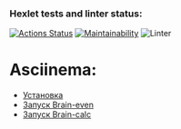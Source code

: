 ### Hexlet tests and linter status:
[![Actions Status](https://github.com/kakkoiirus/frontend-project-lvl1/workflows/hexlet-check/badge.svg)](https://github.com/kakkoiirus/frontend-project-lvl1/actions)
[![Maintainability](https://api.codeclimate.com/v1/badges/a99a88d28ad37a79dbf6/maintainability)](https://codeclimate.com/github/codeclimate/codeclimate/maintainability)
![Linter](https://github.com/kakkoiirus/frontend-project-lvl1/workflows/linter/badge.svg)

Asciinema:
=============
* [Установка](https://asciinema.org/a/yLCCyHEwflYgpT9AiZQqJHqQ9)
* [Запуск Brain-even](https://asciinema.org/a/8MBcSEdxwCwxbxaQEpgtQBQNq)
* [Запуск Brain-calc](https://asciinema.org/a/L5VqUCV8R6RIITkx6qoi5pGB8)